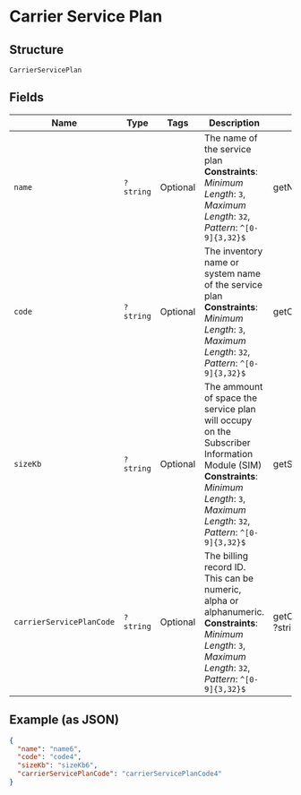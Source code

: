 
# Carrier Service Plan

## Structure

`CarrierServicePlan`

## Fields

| Name | Type | Tags | Description | Getter | Setter |
|  --- | --- | --- | --- | --- | --- |
| `name` | `?string` | Optional | The name of the service plan<br>**Constraints**: *Minimum Length*: `3`, *Maximum Length*: `32`, *Pattern*: `^[0-9]{3,32}$` | getName(): ?string | setName(?string name): void |
| `code` | `?string` | Optional | The inventory name or system name of the service plan<br>**Constraints**: *Minimum Length*: `3`, *Maximum Length*: `32`, *Pattern*: `^[0-9]{3,32}$` | getCode(): ?string | setCode(?string code): void |
| `sizeKb` | `?string` | Optional | The ammount of space the service plan will occupy on the Subscriber Information Module (SIM)<br>**Constraints**: *Minimum Length*: `3`, *Maximum Length*: `32`, *Pattern*: `^[0-9]{3,32}$` | getSizeKb(): ?string | setSizeKb(?string sizeKb): void |
| `carrierServicePlanCode` | `?string` | Optional | The billing record ID. This can be numeric, alpha or alphanumeric.<br>**Constraints**: *Minimum Length*: `3`, *Maximum Length*: `32`, *Pattern*: `^[0-9]{3,32}$` | getCarrierServicePlanCode(): ?string | setCarrierServicePlanCode(?string carrierServicePlanCode): void |

## Example (as JSON)

```json
{
  "name": "name6",
  "code": "code4",
  "sizeKb": "sizeKb6",
  "carrierServicePlanCode": "carrierServicePlanCode4"
}
```

